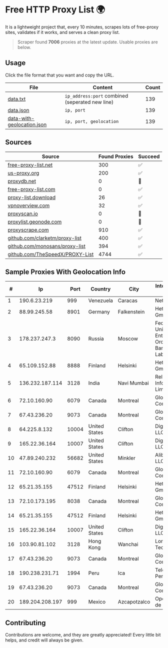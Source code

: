 
# Free HTTP Proxy List 🌍

It is a lightweight project that, every 10 minutes, scrapes lots of free-proxy sites, validates if it works, and serves a clean proxy list.


> Scraper found **7006** proxies at the latest update. Usable proxies are below.

## Usage

Click the file format that you want and copy the URL.


|File|Content|Count|
|----|-------|-----|
|[data.txt](https://raw.githubusercontent.com/themiralay/Proxy-List-World/master/data.txt)|`ip_address:port` combined (seperated new line)|139|
|[data.json](https://raw.githubusercontent.com/themiralay/Proxy-List-World/master/data.json)|`ip, port`|139|
|[data-with-geolocation.json](https://raw.githubusercontent.com/themiralay/Proxy-List-World/master/data-with-geolocation.json)|`ip, port, geolocation`|139|

## Sources

|Source|Found Proxies|Succeed|
|------|-------------|-------|
|[free-proxy-list.net](https://free-proxy-list.net)|300|✅|
|[us-proxy.org](https://www.us-proxy.org)|200|✅|
|[proxydb.net](http://proxydb.net)|0|🚫|
|[free-proxy-list.com](https://free-proxy-list.com/?page=&port=&type%5B%5D=http&type%5B%5D=https&up_time=0&search=Search)|0|✅|
|[proxy-list.download](https://www.proxy-list.download/HTTP)|26|✅|
|[vpnoverview.com](https://vpnoverview.com/privacy/anonymous-browsing/free-proxy-servers)|32|✅|
|[proxyscan.io](https://www.proxyscan.io)|0|🚫|
|[proxylist.geonode.com](https://proxylist.geonode.com/api/proxy-list?limit=300&page=1&sort_by=lastChecked&sort_type=desc&protocols=http,https)|0|🚫|
|[proxyscrape.com](https://api.proxyscrape.com/v2/?request=displayproxies&protocol=http&timeout=10000&country=all&ssl=all&anonymity=all)|910|✅|
|[github.com/clarketm/proxy-list](https://raw.githubusercontent.com/clarketm/proxy-list/master/proxy-list-raw.txt)|400|✅|
|[github.com/monosans/proxy-list](https://raw.githubusercontent.com/monosans/proxy-list/main/proxies/http.txt)|394|✅|
|[github.com/TheSpeedX/PROXY-List](https://raw.githubusercontent.com/TheSpeedX/PROXY-List/master/http.txt)|4744|✅|


## Sample Proxies With Geolocation Info

|#|Ip|Port|Country|City|Internet Service Provider|
|-|--|----|-------|----|-------------------------|
|1|190.6.23.219|999|Venezuela|Caracas|Net Uno|
|2|88.99.245.58|8901|Germany|Falkenstein|Hetzner Online GmbH|
|3|178.237.247.3|8090|Russia|Moscow|Federal State Unitary Enterprise of the Order of the Red Banner of Labour "Russ|
|4|65.109.152.88|8888|Finland|Helsinki|Hetzner Online GmbH|
|5|136.232.187.114|3128|India|Navi Mumbai|Reliance Jio Infocomm Limited|
|6|72.10.160.90|6079|Canada|Montreal|GloboTech Communications|
|7|67.43.236.20|9073|Canada|Montreal|GloboTech Communications|
|8|64.225.8.132|10004|United States|Clifton|DigitalOcean, LLC|
|9|165.22.36.164|10007|United States|Clifton|DigitalOcean, LLC|
|10|47.89.240.232|56682|United States|Minkler|Alibaba.com LLC|
|11|72.10.160.90|6079|Canada|Montreal|GloboTech Communications|
|12|65.21.35.155|47512|Finland|Helsinki|Hetzner Online GmbH|
|13|72.10.173.195|8038|Canada|Montreal|GloboTech Communications|
|14|65.21.35.155|47512|Finland|Helsinki|Hetzner Online GmbH|
|15|165.22.36.164|10007|United States|Clifton|DigitalOcean, LLC|
|16|103.90.81.102|3128|Hong Kong|Wanchai|Lonlife Technology Co.|
|17|67.43.236.20|9073|Canada|Montreal|GloboTech Communications|
|18|190.238.231.71|1994|Peru|Ica|Telefonica Del Peru|
|19|67.43.236.20|9073|Canada|Montreal|GloboTech Communications|
|20|189.204.208.197|999|Mexico|Azcapotzalco|Operbes, S.A. de C.V.|



## Contributing

Contributions are welcome, and they are greatly appreciated! Every
little bit helps, and credit will always be given.


